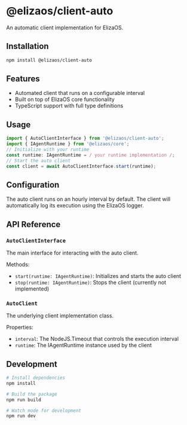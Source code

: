 # @elizaos/client-auto

An automatic client implementation for ElizaOS.

## Installation

```bash
npm install @elizaos/client-auto
```

## Features

- Automated client that runs on a configurable interval
- Built on top of ElizaOS core functionality
- TypeScript support with full type definitions

## Usage

```typescript
import { AutoClientInterface } from '@elizaos/client-auto';
import { IAgentRuntime } from '@elizaos/core';
// Initialize with your runtime
const runtime: IAgentRuntime = / your runtime implementation /;
// Start the auto client
const client = await AutoClientInterface.start(runtime);
```

## Configuration

The auto client runs on an hourly interval by default. The client will automatically log its execution using the ElizaOS logger.

## API Reference

### `AutoClientInterface`

The main interface for interacting with the auto client.

Methods:
- `start(runtime: IAgentRuntime)`: Initializes and starts the auto client
- `stop(runtime: IAgentRuntime)`: Stops the client (currently not implemented)

### `AutoClient`

The underlying client implementation class.

Properties:
- `interval`: The NodeJS.Timeout that controls the execution interval
- `runtime`: The IAgentRuntime instance used by the client

## Development

```bash
# Install dependencies
npm install

# Build the package
npm run build

# Watch mode for development
npm run dev
```